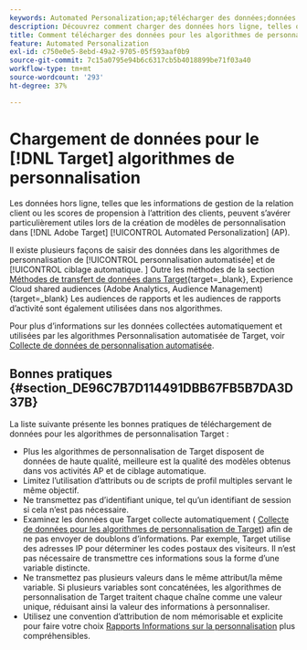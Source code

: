 ```yaml
---
keywords: Automated Personalization;ap;télécharger des données;données hors ligne;algorithme de personnalisation;ciblage automatique;ciblage automatique;bonnes pratiques
description: Découvrez comment charger des données hors ligne, telles que des informations de gestion de la relation client, lors de la création de modèles de personnalisation dans Adobe [!DNL Target] Activités Automated Personalization (AP).
title: Comment télécharger des données pour les algorithmes de personnalisation ?
feature: Automated Personalization
exl-id: c750e0e5-8ebd-49a2-9705-05f593aaf0b9
source-git-commit: 7c15a0795e94b6c6317cb5b4018899be71f03a40
workflow-type: tm+mt
source-wordcount: '293'
ht-degree: 37%

---
```


# Chargement de données pour le [!DNL Target] algorithmes de personnalisation

Les données hors ligne, telles que les informations de gestion de la relation client ou les scores de propension à l’attrition des clients, peuvent s’avérer particulièrement utiles lors de la création de modèles de personnalisation dans [!DNL Adobe Target] [!UICONTROL Automated Personalization] (AP).

Il existe plusieurs façons de saisir des données dans les algorithmes de personnalisation de [!UICONTROL personnalisation automatisée] et de [!UICONTROL ciblage automatique. ] Outre les méthodes de la section [Méthodes de transfert de données dans Target](https://experienceleague.corp.adobe.com/docs/target-dev/developer/implementation/methods/methods-to-get-data-into-target.html){target=_blank}, Experience Cloud shared audiences (Adobe Analytics, Audience Management){target=_blank} Les audiences de rapports et les audiences de rapports d’activité sont également utilisées dans nos algorithmes.

Pour plus d’informations sur les données collectées automatiquement et utilisées par les algorithmes Personnalisation automatisée de Target, voir [Collecte de données de personnalisation automatisée](/help/main/c-activities/t-automated-personalization/ap-data.md).

## Bonnes pratiques {#section_DE96C7B7D114491DBB67FB5B7DA3D37B}

La liste suivante présente les bonnes pratiques de téléchargement de données pour les algorithmes de personnalisation Target :

* Plus les algorithmes de personnalisation de Target disposent de données de haute qualité, meilleure est la qualité des modèles obtenus dans vos activités AP et de ciblage automatique.
* Limitez l’utilisation d’attributs ou de scripts de profil multiples servant le même objectif.
* Ne transmettez pas d’identifiant unique, tel qu’un identifiant de session si cela n’est pas nécessaire.
* Examinez les données que Target collecte automatiquement ( [Collecte de données pour les algorithmes de personnalisation de Target](/help/main/c-activities/t-automated-personalization/ap-data.md)) afin de ne pas envoyer de doublons d’informations. Par exemple, Target utilise des adresses IP pour déterminer les codes postaux des visiteurs. Il n’est pas nécessaire de transmettre ces informations sous la forme d’une variable distincte.
* Ne transmettez pas plusieurs valeurs dans le même attribut/la même variable. Si plusieurs variables sont concaténées, les algorithmes de personnalisation de Target traitent chaque chaîne comme une valeur unique, réduisant ainsi la valeur des informations à personnaliser.
* Utilisez une convention d’attribution de nom mémorisable et explicite pour faire votre choix [Rapports Informations sur la personnalisation](/help/main/c-reports/c-personalization-insights-reports/personalization-insights-reports.md#concept_A897070E1EDC403EB84CFB7A6ECAD767) plus compréhensibles.
